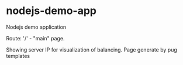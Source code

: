 # nodejs-demo-app
Nodejs demo application

Route:
'/' - "main" page.

Showing server IP for  visualization of balancing.
Page generate by pug templates
